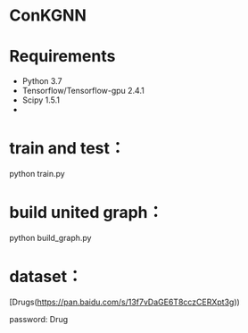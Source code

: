 # ConKGNN

# Requirements

* Python 3.7
* Tensorflow/Tensorflow-gpu 2.4.1
* Scipy 1.5.1
* 
# train and test：
python train.py

# build united graph：
python build_graph.py

# dataset：
[Drugs(https://pan.baidu.com/s/13f7vDaGE6T8cczCERXpt3g))

password: Drug

